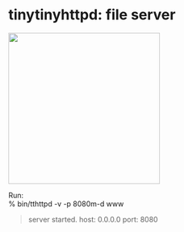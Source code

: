 tinytinyhttpd: file server
===============

<image src="https://raw.githubusercontent.com/ohwada/MAC_cpp_Samples/master/tinytinyhttpd/screenshots/file_server.png" width="300" /> 


Run:  
% bin/tthttpd -v -p 8080m-d www  
> server started. host: 0.0.0.0 port: 8080  


